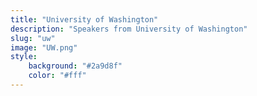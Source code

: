```yaml
---
title: "University of Washington"
description: "Speakers from University of Washington"
slug: "uw"
image: "UW.png"
style:
    background: "#2a9d8f"
    color: "#fff"
---
```

